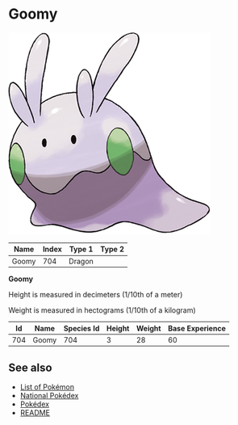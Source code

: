 # Goomy


![Goomy](images/704.png)

| **Name** | **Index** | **Type 1** | **Type 2** |
|----|----|----|----|
| Goomy | 704 | Dragon  |  |

**Goomy** 


Height is measured in decimeters (1/10th of a meter)

Weight is measured in hectograms (1/10th of a kilogram)

| **Id** | **Name** | **Species Id** | **Height** | **Weight** | **Base Experience** |
|--------|----------|----------------|------------|------------|---------------------|
| 704 | Goomy | 704 | 3 | 28 | 60 |


## See also

- [List of Pokémon](../pokemon.md)
- [National Pokédex](../national_pokedex.md)
- [Pokédex](../pokedex.md)
- [README](../README.md)

